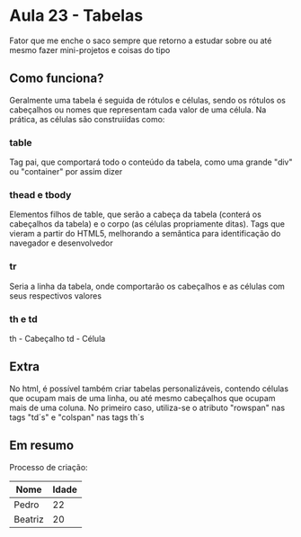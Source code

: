 # Aula 23 - Tabelas
Fator que me enche o saco sempre que retorno a estudar sobre ou até mesmo fazer mini-projetos e coisas do tipo

## Como funciona?
Geralmente uma tabela é seguida de rótulos e células, sendo os rótulos os cabeçalhos ou nomes que representam 
cada valor de uma célula. Na prática, as células são construiídas como:

### table
Tag pai, que comportará todo o conteúdo da tabela, como uma grande "div" ou "container" por assim dizer

### thead e tbody
Elementos filhos de table, que serão a cabeça da tabela (conterá os cabeçalhos da tabela) e o corpo (as células 
propriamente ditas). Tags que vieram a partir do HTML5, melhorando a semântica para identificação do navegador e 
desenvolvedor

### tr
Seria a linha da tabela, onde comportarão os cabeçalhos e as células com seus respectivos valores

### th e td
th - Cabeçalho
td - Célula

## Extra
No html, é possível também criar tabelas personalizáveis, contendo células que ocupam mais de uma linha, ou até mesmo 
cabeçalhos que ocupam mais de uma coluna. No primeiro caso, utiliza-se o atributo "rowspan" nas tags "td´s" e 
"colspan" nas tags th´s

## Em resumo
Processo de criação:
<table>
 <thead>
  <tr>
   <th>Nome</th>
   <th>Idade</th>
  </tr>
 </thead>
 <tbody>
  <tr>
   <td>Pedro</th>
   <td>22</th>
  </tr>
  <tr>
   <td>Beatriz</td>
   <td>20</th>
  </tr>
 </tbody>
</table>